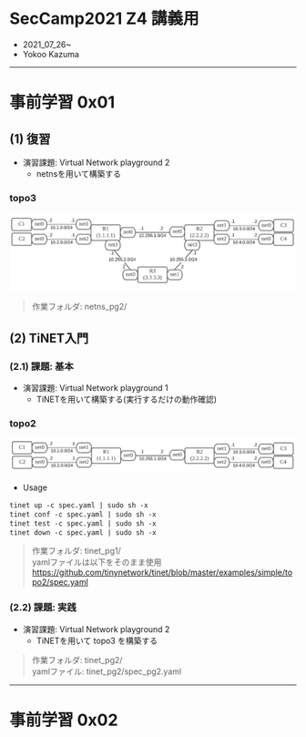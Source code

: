# SecCamp2021 Z4 講義用 
- 2021_07_26~  
- Yokoo Kazuma  

---

# 事前学習 0x01
## (1) 復習
- 演習課題: Virtual Network playground 2  
  - netnsを用いて構築する
 
 ### topo3
 
  ![](img/topo3.png)

>作業フォルダ: netns_pg2/

## (2) TiNET入門 
### (2.1) 課題: 基本  
- 演習課題: Virtual Network playground 1  
  - TiNETを用いて構築する(実行するだけの動作確認)

### topo2

  ![](img/topo2.png)

- Usage  

~~~
tinet up -c spec.yaml | sudo sh -x
tinet conf -c spec.yaml | sudo sh -x
tinet test -c spec.yaml | sudo sh -x
tinet down -c spec.yaml | sudo sh -x
~~~

>作業フォルダ: tinet_pg1/  
>yamlファイルは以下をそのまま使用   
>https://github.com/tinynetwork/tinet/blob/master/examples/simple/topo2/spec.yaml  

### (2.2) 課題: 実践  
- 演習課題: Virtual Network playground 2  
  - TiNETを用いて topo3 を構築する

>作業フォルダ: tinet_pg2/  
>yamlファイル: tinet_pg2/spec_pg2.yaml  

---

# 事前学習 0x02


